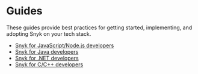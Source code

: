# Guides

These guides provide best practices for getting started, implementing, and adopting Snyk on your tech stack.

* [Snyk for JavaScript/Node.js developers](../scan-application-code/supported-languages-and-frameworks/javascript/snyk-for-javascript-node.js-developers.md)
* [Snyk for Java developers](snyk-for-java-developers.md)
* [Snyk for .NET developers](snyk-for-.net-developers.md)
* [Snyk for C/C++ developers](snyk-for-c-c++-developers.md)
